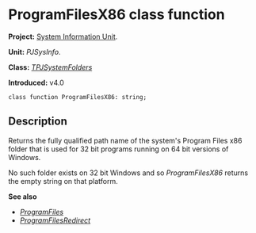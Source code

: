 <a href='Hidden comment: 
$Rev$
$Date$
'></a>

# ProgramFilesX86 class function #

**Project:** [System Information Unit](SystemInformationUnit.md).

**Unit:** _PJSysInfo_.

**Class:** _[TPJSystemFolders](TPJSystemFolders.md)_

**Introduced:** v4.0

```
class function ProgramFilesX86: string;
```

## Description ##

Returns the fully qualified path name of the system's Program Files x86 folder that is used for 32 bit programs running on 64 bit versions of Windows.

No such folder exists on 32 bit Windows and so _ProgramFilesX86_ returns the empty string on that platform.

**See also**

  * _[ProgramFiles](TPJSystemFoldersProgramFiles.md)_
  * _[ProgramFilesRedirect](TPJSystemFoldersProgramFilesRedirect.md)_